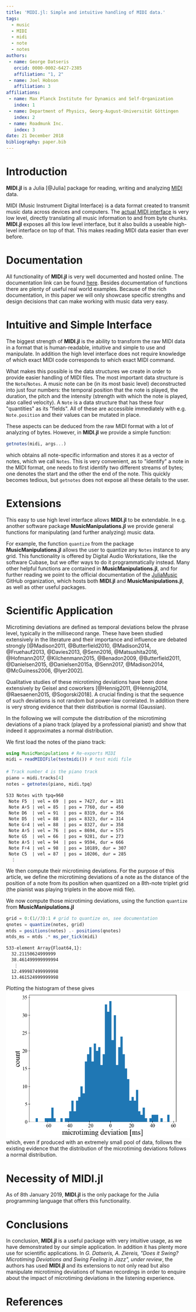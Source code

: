 ```yaml
---
title: 'MIDI.jl: Simple and intuitive handling of MIDI data.'
tags:
  - music
  - MIDI
  - midi
  - note
  - notes
authors:
 - name: George Datseris
   orcid: 0000-0002-6427-2385
   affiliation: "1, 2"
 - name: Joel Hobson
   affiliation: 3
affiliations:
 - name: Max Planck Institute for Dynamics and Self-Organization
   index: 1
 - name: Department of Physics, Georg-August-Universität Göttingen
   index: 2
 - name: Roadmunk Inc.
   index: 3
date: 21 December 2018
bibliography: paper.bib
---
```



# Introduction
**MIDI.jl** is a Julia [@Julia] package for reading, writing and analyzing [MIDI](https://www.midi.org/specifications) data.

MIDI (Music Instrument Digital Interface) is a data format created to transmit music data across devices and computers. The [actual MIDI interface](https://www.midi.org/specifications) is very low level, directly translating all music information to and from byte chunks.
**MIDI.jl** exposes all this low level interface, but it also builds a useable high-level interface on top of that. This makes reading MIDI data easier than ever before.

# Documentation
All functionality of **MIDI.jl** is very well documented and hosted online. The documentation link can be found [here](https://juliamusic.github.io/JuliaMusic_documentation.jl/latest/).
Besides documentation of functions there are plenty of useful real world examples.
Because of the rich documentation, in this paper we will only showcase specific strengths and design decisions that can make working with music data very easy.

# Intuitive and Simple Interface
The biggest strength of **MIDI.jl** is the ability to transform the raw MIDI data in a format that is human-readable, intuitive and simple to use and manipulate. In addition the high level interface does not require knowledge of which exact MIDI code corresponds to which exact MIDI command.

What makes this possible is the data structures we create in order to provide easier handling of MIDI files. The most important data structure is the `Note`/`Notes`. A music note can be (in its most basic level) deconstructed into just four numbers: the temporal position that the note is played, the duration, the pitch and the intensity (strength with which the note is played, also called velocity). A `Note` is a data structure that has these four "quantities" as its "fields". All of these are accessible immediately with e.g. `Note.position` and their values can be mutated in place.

These aspects can be deduced from the raw MIDI format with a lot of analyzing of bytes. However, in **MIDI.jl** we provide a simple function:
```julia
getnotes(midi, args...)
```
which obtains all note-specific information and stores it as a vector of notes, which we call `Notes`. This is very convenient, as to "identify" a note in the MIDI format, one needs to first identify two different streams of bytes; one denotes the start and the other the end of the note. This quickly becomes tedious, but `getnotes` does not expose all these details to the user.

# Extensions
This easy to use high level interface allows **MIDI.jl** to be extendable. In e.g. another software package **MusicManipulations.jl** we provide general functions for manipulating (and further analyzing) music data.

For example, the function `quantize` from the package **MusicManipulations.jl** allows the user to quantize any `Notes` instance to any grid. This functionality is offered by Digital Audio Workstations, like the software Cubase, but we offer ways to do it programmatically instead. Many other helpful functions are contained in **MusicManipulations.jl**, and for further reading we point to the official documentation of the [JuliaMusic](https://juliamusic.github.io/JuliaMusic_documentation.jl/latest/) GitHub organization, which hosts both **MIDI.jl** and **MusicManipulations.jl**, as well as other useful packages.


# Scientific Application
Microtiming deviations are defined as temporal deviations below the phrase level, typically in the millisecond range. These have been studied extensively in the literature and their importance and influence are debated strongly [@Madison2011, @Butterfield2010, @Madison2014, @Fruehauf2013, @Davies2013, @Senn2016, @Matsushita2016, @Hofmann2017, @Kilchenmann2015, @Benadon2009, @Butterfield2011, @Danielsen2015, @Danielsen2015a, @Senn2017, @Madison2014, @McGuiness2006, @Iyer2002].

Qualitative studies of these microtiming deviations have been done extensively by Geisel and coworkers [@Hennig2011, @Hennig2014, @Raesaenen2015, @Sogorski2018]. A crucial finding is that the sequence of such deviations is not random but power-law correlated. In addition there is very strong evidence that their distribution is normal (Gaussian).

In the following we will compute the distribution of the microtiming deviations of a piano track (played by a professional pianist) and show that indeed it approximates a normal distribution.

We first load the notes of the piano track:
```julia
using MusicManipulations # Re-exports MIDI
midi = readMIDIFile(testmidi()) # test midi file

# Track number 4 is the piano track
piano = midi.tracks[4]
notes = getnotes(piano, midi.tpq)
```
```
533 Notes with tpq=960
 Note F5  | vel = 69  | pos = 7427, dur = 181
 Note A♯5 | vel = 85  | pos = 7760, dur = 450
 Note D6  | vel = 91  | pos = 8319, dur = 356
 Note D5  | vel = 88  | pos = 8323, dur = 314
 Note G♯4 | vel = 88  | pos = 8327, dur = 358
 Note A♯5 | vel = 76  | pos = 8694, dur = 575
 Note G5  | vel = 66  | pos = 9281, dur = 273
 Note A♯5 | vel = 94  | pos = 9594, dur = 666
 Note F♯4 | vel = 98  | pos = 10189, dur = 307
 Note C5  | vel = 87  | pos = 10206, dur = 285
  ⋮
```
We then compute their microtiming deviations. For the purpose of this article, we define the microtiming deviations of a note as the distance of the position of a note from its position when quantized on a 8th-note triplet grid (the pianist was playing triplets in the above midi file).

We now compute those microtiming deviations, using the function `quantize` from **MusicManipulations.jl**
```julia
grid = 0:(1//3):1 # grid to quantize on, see documentation
qnotes = quantize(notes, grid)
mtds = positions(notes) .- positions(qnotes)
mtds_ms = mtds .* ms_per_tick(midi)
```
```
533-element Array{Float64,1}:
  32.21150624999999
  38.461499999999994
   ⋮
  12.499987499999998
  13.461524999999998
```
Plotting the histogram of these gives
![histogram](mtd_hist.png)
which, even if produced with an extremely small pool of data, follows the existing evidence that the distribution of the microtiming deviations follows a normal distribution.

# Necessity of MIDI.jl

As of 8th January 2019, **MIDI.jl** is the only package for the Julia programming language that offers this functionality.

# Conclusions
In conclusion, **MIDI.jl** is a useful package with very intuitive usage, as we have demonstrated by our simple application. In addition it has plenty more use for scientific applications. In *G. Datseris, A. Ziereis, "Does it Swing? Microtiming Deviations and Swing Feeling in Jazz", under review*, the authors has used **MIDI.jl** and its extensions to not only read but also manipulate microtiming deviations of human recordings in order to enquire about the impact of microtiming deviations in the listening experience.

# References
